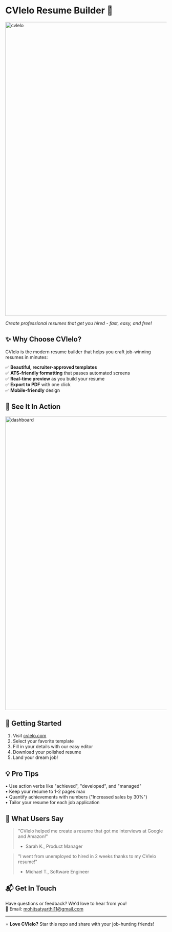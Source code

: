 # CVlelo Resume Builder 🚀

<img width="1872" height="916" alt="cvlelo" src="https://github.com/user-attachments/assets/a4b6361a-7cb4-41fc-b526-dec319578477" />
 
*Create professional resumes that get you hired - fast, easy, and free!*

## ✨ Why Choose CVlelo?

CVlelo is the modern resume builder that helps you craft job-winning resumes in minutes:

✅ **Beautiful, recruiter-approved templates**  
✅ **ATS-friendly formatting** that passes automated screens  
✅ **Real-time preview** as you build your resume  
✅ **Export to PDF** with one click  
✅ **Mobile-friendly** design  

## 🎨 See It In Action

<img width="1920" height="915" alt="dashboard" src="https://github.com/user-attachments/assets/3807c57a-12e9-4823-9a7f-8331824ff5e7" />

## 🚀 Getting Started

1. Visit [cvlelo.com](https://cvlelo.netlify.app)
2. Select your favorite template
3. Fill in your details with our easy editor
4. Download your polished resume
5. Land your dream job!

## 💡 Pro Tips

• Use action verbs like "achieved", "developed", and "managed"  
• Keep your resume to 1-2 pages max  
• Quantify achievements with numbers ("Increased sales by 30%")  
• Tailor your resume for each job application  

## 🌟 What Users Say

> "CVlelo helped me create a resume that got me interviews at Google and Amazon!"  
> - Sarah K., Product Manager  

> "I went from unemployed to hired in 2 weeks thanks to my CVlelo resume!"  
> - Michael T., Software Engineer  

## 📬 Get In Touch

Have questions or feedback? We'd love to hear from you!  
📧 Email: mohitsatyarthi11@gmail.com 

---

⭐ **Love CVlelo?** Star this repo and share with your job-hunting friends!
